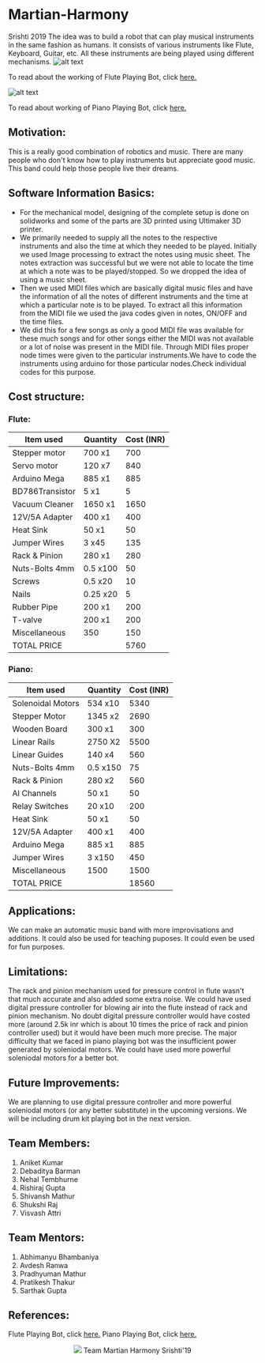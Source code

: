 # Martian-Harmony
Srishti 2019 
The idea was to build a robot that can play musical instruments in the same fashion as humans. It consists of various instruments like Flute, Keyboard, Guitar, etc. All these instruments are being played using different mechanisms.
![alt text](https://github.com/visvash/Martian-Harmony/blob/master/Images%20and%20Videos/Flute/flute%20setup.jpg "Flute playing bot")

To read about the working of Flute Playing Bot, click [here.](https://github.com/visvash/Martian-Harmony/blob/master/Src/Flute/README.md "Martian-Harmony Flute Playing Bot")

![alt text](https://github.com/visvash/Martian-Harmony/blob/master/Images%20and%20Videos/Piano/piano_setup.jpg "Piano playing bot")

To read about working of Piano Playing Bot, click [here.](https://github.com/visvash/Martian-Harmony/blob/master/Src/Piano/README.md "Martian-Harmony Piano Playing Bot")


## Motivation:
This is a really good combination of robotics and music. There are many people who don't know how to play instruments but appreciate good music. This band could help those people live their dreams.

## Software Information Basics:
* For the mechanical model, designing of the complete setup is done on solidworks and some of the parts are 3D printed using Ultimaker 3D printer.
* We primarily needed to supply all the notes to the respective instruments and also the time at which they needed to be played. Initially we used Image processing to extract the notes using music sheet. The notes extraction was successful but we were not able to locate the time at which a note was to be played/stopped. So we dropped the idea of using a music sheet. 
* Then we used MIDI files which are basically digital music files and have the information of all the notes of different instruments and the time at which a particular note is to be played. To extract all this information from the MIDI file we used the java codes given in notes, ON/OFF and the time files.
* We did this for a few songs as only a good MIDI file was available for these much songs and for other songs either the MIDI was not available or a lot of noise was present in the MIDI file. Through MIDI files proper node times were given to the particular instruments.We have to code the instruments using arduino for those particular nodes.Check individual codes for this purpose.

## Cost structure:
### Flute:
|   Item used   | Quantity | Cost (INR) |
|---------------|----------|------|
| Stepper motor |  700 x1  | 700  |
|  Servo motor  |  120 x7  | 840  |
| Arduino Mega  |  885 x1  | 885  |
|BD786Transistor|    5 x1  |  5   |
|Vacuum Cleaner | 1650 x1  | 1650 |
|12V/5A Adapter |  400 x1  | 400  |
|   Heat Sink   |   50 x1  |  50  |
| Jumper Wires  |    3 x45 | 135  |
| Rack & Pinion |  280 x1  | 280  |
| Nuts-Bolts 4mm|  0.5 x100|  50  |
|    Screws     |  0.5 x20 |  10  |
|     Nails     | 0.25 x20 |   5  |
|  Rubber Pipe  |  200 x1  | 200  |
|    T-valve    |  200 x1  | 200  |
| Miscellaneous |   350    | 150  |
|     TOTAL PRICE    || 5760 |

### Piano:

|   Item used   | Quantity | Cost (INR) |
|---------------|----------|------|
|Solenoidal Motors| 534 x10| 5340 |
| Stepper Motor | 1345 x2  | 2690 |
| Wooden Board  |  300 x1  |  300 |
| Linear Rails  | 2750 X2  | 5500 |
| Linear Guides |  140 x4  |  560 |
| Nuts-Bolts 4mm|  0.5 x150|  75  |
| Rack & Pinion |  280 x2  |  560 |
|  Al Channels  |   50 x1  |  50  |
| Relay Switches|   20 x10 |  200 |
|   Heat Sink   |   50 x1  |  50  |
|12V/5A Adapter |  400 x1  | 400  |
| Arduino Mega  |  885 x1  | 885  |
| Jumper Wires  |    3 x150| 450  |
| Miscellaneous |   1500   | 1500 |
|     TOTAL PRICE    || 18560 |

## Applications:
We can make an automatic music band with more improvisations and additions. It could also be used for teaching puposes. It could even be used for fun purposes.

## Limitations:
The rack and pinion mechanism used for pressure control in flute wasn't that much accurate and also added some extra noise. We could have used digital pressure controller for blowing air into the flute instead of rack and pinion mechanism. No doubt digital pressure controller would have costed more (around 2.5k inr which is about 10 times the price of rack and pinion controller used) but it would have been much more precise.
The major difficulty that we faced in piano playing bot was the insufficient power generated by soleniodal motors. We could have used more powerful soleniodal motors for a better bot.

## Future Improvements:
We are planning to use digital pressure controller and more powerful soleniodal motors (or any better substitute) in the upcoming versions. We will be including drum kit playing bot in the next version.

## Team Members:
1. Aniket Kumar 
2. Debaditya Barman 
3. Nehal Tembhurne 
4. Rishiraj Gupta 
5. Shivansh Mathur 
6. Shukshi Raj 
7. Visvash Attri 
## Team Mentors:
1. Abhimanyu Bhambaniya 
2. Avdesh Ranwa 
3. Pradhyuman Mathur 
4. Pratikesh Thakur 
5. Sarthak Gupta

## References:
Flute Playing Bot, click [here.](https://www.youtube.com/watch?v=J8-qwAzsvn4 "youtube")
Piano Playing Bot, click [here.](https://www.youtube.com/watch?v=fmTlPdHvGRI&t=36s "youtube") 

<p align="center">
  <img src="https://github.com/visvash/Martian-Harmony/blob/master/Images%20and%20Videos/Flute/team.jpeg">
  Team Martian Harmony Srishti'19
</p>
